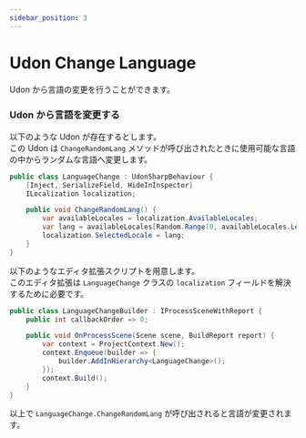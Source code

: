 ```yaml
---
sidebar_position: 3
---
```


# Udon Change Language

Udon から言語の変更を行うことができます。  

### Udon から言語を変更する

以下のような Udon が存在するとします。  
この Udon は `ChangeRandomLang` メソッドが呼び出されたときに使用可能な言語の中からランダムな言語へ変更します。  

```csharp
public class LanguageChange : UdonSharpBehaviour {
    [Inject, SerializeField, HideInInspector]
    ILocalization localization;

    public void ChangeRandomLang() {
        var availableLocales = localization.AvailableLocales;
        var lang = availableLocales[Random.Range(0, availableLocales.Length)];
        localization.SelectedLocale = lang;
    }
}
```

以下のようなエディタ拡張スクリプトを用意します。  
このエディタ拡張は `LanguageChange` クラスの `localization` フィールドを解決するために必要です。  

```csharp
public class LanguageChangeBuilder : IProcessSceneWithReport {
    public int callbackOrder => 0;

    public void OnProcessScene(Scene scene, BuildReport report) {
        var context = ProjectContext.New();
        context.Enqueue(builder => {
            builder.AddInHierarchy<LanguageChange>();
        });
        context.Build();
    }
}
```

以上で `LanguageChange.ChangeRandomLang` が呼び出されると言語が変更されます。
